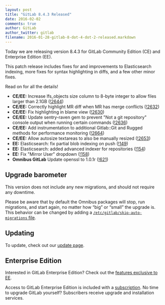 ```yaml
---
layout: post
title: "GitLab 8.4.3 Released"
date: 2016-02-02
comments: true
author: GitLab
author_twitter: gitlab
filename: 2016-01-28-gitlab-8-dot-4-dot-2-released.markdown
---
```


Today we are releasing version 8.4.3 for GitLab Community Edition (CE) and
Enterprise Edition (EE).

This patch release includes fixes for and improvements to Elasticsearch
indexing, more fixes for syntax highlighting in diffs, and a few other minor
fixes.

Read on for all the details!

<!-- more -->

- **CE/EE:** Increase lfs_objects size column to 8-byte integer to allow files larger
  than 2.1GB ([!2644])
- **CE/EE:** Correctly highlight MR diff when MR has merge conflicts ([!2632])
- **CE/EE:** Fix highlighting in blame view ([!2630])
- **CE/EE:** Update sentry-raven gem to prevent "Not a git repository" console output
  when running certain commands ([!2636])
- **CE/EE:** Add instrumentation to additional Gitlab::Git and Rugged methods for
  performance monitoring ([!2664])
- **CE/EE:** Allow autosize textareas to also be manually resized ([!2653])
- **EE:** Elasticsearch: fix partial blob indexing on push ([!149])
- **EE:** Elasticsearch: added advanced indexer for repositories ([!154])
- **EE:** Fix "Mirror User" dropdown ([!158])
- **Omnibus GitLab** Update openssl to 1.0.1r ([!621])

[!149]: https://gitlab.com/gitlab-org/gitlab-ee/merge_requests/149
[!154]: https://gitlab.com/gitlab-org/gitlab-ee/merge_requests/154
[!158]: https://gitlab.com/gitlab-org/gitlab-ee/merge_requests/158
[!2630]: https://gitlab.com/gitlab-org/gitlab-ce/merge_requests/2630
[!2632]: https://gitlab.com/gitlab-org/gitlab-ce/merge_requests/2632
[!2636]: https://gitlab.com/gitlab-org/gitlab-ce/merge_requests/2636
[!2641]: https://gitlab.com/gitlab-org/gitlab-ce/merge_requests/2641
[!2644]: https://gitlab.com/gitlab-org/gitlab-ce/merge_requests/2644
[!2653]: https://gitlab.com/gitlab-org/gitlab-ce/merge_requests/2653
[!2664]: https://gitlab.com/gitlab-org/gitlab-ce/merge_requests/2664
[!621]: https://gitlab.com/gitlab-org/omnibus-gitlab/merge_requests/621

## Upgrade barometer

This version does not include any new migrations, and should not require any
downtime.

Please be aware that by default the Omnibus packages will stop, run migrations,
and start again, no matter how “big” or “small” the upgrade is. This behavior
can be changed by adding a [`/etc/gitlab/skip-auto-migrations`
file](http://doc.gitlab.com/omnibus/update/README.html).

## Updating

To update, check out our [update page](https://about.gitlab.com/update).

## Enterprise Edition

Interested in GitLab Enterprise Edition? Check out the [features exclusive to
EE](http://about.gitlab.com/features/#enterprise).

Access to GitLab Enterprise Edition is included with a [subscription](http://www.gitlab.com/subscription/).
No time to upgrade GitLab yourself? Subscribers receive upgrade and installation
services.
